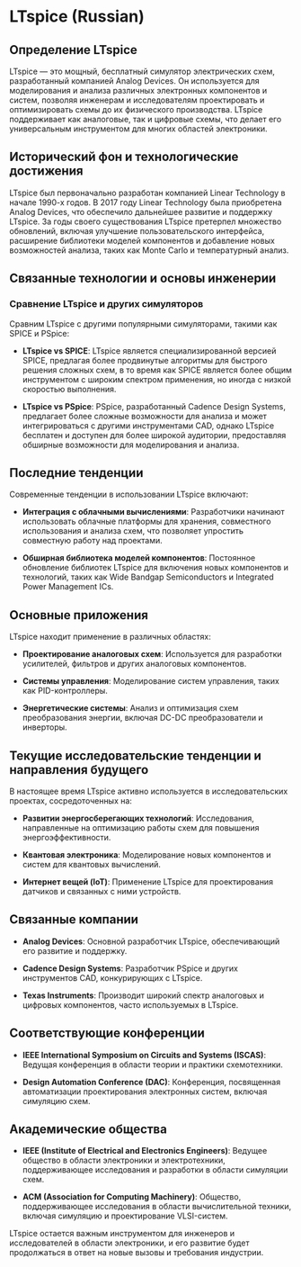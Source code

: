 # LTspice (Russian)

## Определение LTspice

LTspice — это мощный, бесплатный симулятор электрических схем, разработанный компанией Analog Devices. Он используется для моделирования и анализа различных электронных компонентов и систем, позволяя инженерам и исследователям проектировать и оптимизировать схемы до их физического производства. LTspice поддерживает как аналоговые, так и цифровые схемы, что делает его универсальным инструментом для многих областей электроники.

## Исторический фон и технологические достижения

LTspice был первоначально разработан компанией Linear Technology в начале 1990-х годов. В 2017 году Linear Technology была приобретена Analog Devices, что обеспечило дальнейшее развитие и поддержку LTspice. За годы своего существования LTspice претерпел множество обновлений, включая улучшение пользовательского интерфейса, расширение библиотеки моделей компонентов и добавление новых возможностей анализа, таких как Monte Carlo и температурный анализ.

## Связанные технологии и основы инженерии

### Сравнение LTspice и других симуляторов

Сравним LTspice с другими популярными симуляторами, такими как SPICE и PSpice:

- **LTspice vs SPICE**: LTspice является специализированной версией SPICE, предлагая более продвинутые алгоритмы для быстрого решения сложных схем, в то время как SPICE является более общим инструментом с широким спектром применения, но иногда с низкой скоростью выполнения.

- **LTspice vs PSpice**: PSpice, разработанный Cadence Design Systems, предлагает более сложные возможности для анализа и может интегрироваться с другими инструментами CAD, однако LTspice бесплатен и доступен для более широкой аудитории, предоставляя обширные возможности для моделирования и анализа.

## Последние тенденции

Современные тенденции в использовании LTspice включают:

- **Интеграция с облачными вычислениями**: Разработчики начинают использовать облачные платформы для хранения, совместного использования и анализа схем, что позволяет упростить совместную работу над проектами.

- **Обширная библиотека моделей компонентов**: Постоянное обновление библиотек LTspice для включения новых компонентов и технологий, таких как Wide Bandgap Semiconductors и Integrated Power Management ICs.

## Основные приложения

LTspice находит применение в различных областях:

- **Проектирование аналоговых схем**: Используется для разработки усилителей, фильтров и других аналоговых компонентов.
  
- **Системы управления**: Моделирование систем управления, таких как PID-контроллеры.

- **Энергетические системы**: Анализ и оптимизация схем преобразования энергии, включая DC-DC преобразователи и инверторы.

## Текущие исследовательские тенденции и направления будущего

В настоящее время LTspice активно используется в исследовательских проектах, сосредоточенных на:

- **Развитии энергосберегающих технологий**: Исследования, направленные на оптимизацию работы схем для повышения энергоэффективности.
  
- **Квантовая электроника**: Моделирование новых компонентов и систем для квантовых вычислений.

- **Интернет вещей (IoT)**: Применение LTspice для проектирования датчиков и связанных с ними устройств.

## Связанные компании

- **Analog Devices**: Основной разработчик LTspice, обеспечивающий его развитие и поддержку.
  
- **Cadence Design Systems**: Разработчик PSpice и других инструментов CAD, конкурирующих с LTspice.

- **Texas Instruments**: Производит широкий спектр аналоговых и цифровых компонентов, часто используемых в LTspice.

## Соответствующие конференции

- **IEEE International Symposium on Circuits and Systems (ISCAS)**: Ведущая конференция в области теории и практики схемотехники.
  
- **Design Automation Conference (DAC)**: Конференция, посвященная автоматизации проектирования электронных систем, включая симуляцию схем.

## Академические общества

- **IEEE (Institute of Electrical and Electronics Engineers)**: Ведущее общество в области электроники и электротехники, поддерживающее исследования и разработки в области симуляции схем.
  
- **ACM (Association for Computing Machinery)**: Общество, поддерживающее исследования в области вычислительной техники, включая симуляцию и проектирование VLSI-систем.

LTspice остается важным инструментом для инженеров и исследователей в области электроники, и его развитие будет продолжаться в ответ на новые вызовы и требования индустрии.